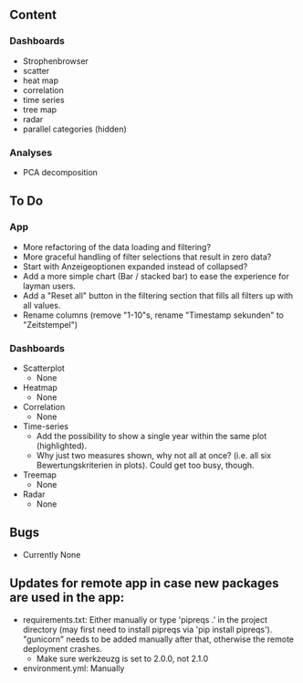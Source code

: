 ## Content
### Dashboards
* Strophenbrowser
* scatter
* heat map
* correlation
* time series
* tree map
* radar
* parallel categories (hidden)

### Analyses
* PCA decomposition

## To Do
### App
* More refactoring of the data loading and filtering?
* More graceful handling of filter selections that result in zero data?
* Start with Anzeigeoptionen expanded instead of collapsed?
* Add a more simple chart (Bar / stacked bar) to ease the experience for layman users.
* Add a "Reset all" button in the filtering section that fills all filters up with all values.
* Rename columns (remove "1-10"s, rename "Timestamp sekunden" to "Zeitstempel")
### Dashboards
* Scatterplot
  * None
* Heatmap
  * None
* Correlation
  * None
* Time-series
  * Add the possibility to show a single year within the same plot (highlighted).
  * Why just two measures shown, why not all at once? (i.e. all six Bewertungskriterien in plots). Could get too busy, though.
* Treemap
  * None
* Radar
  * None

## Bugs
* Currently None
## Updates for remote app in case new packages are used in the app:
* requirements.txt: Either manually or type 'pipreqs .' in the project directory (may first need to install pipreqs via 'pip install pipreqs'). "gunicorn" needs to be added manually after that, otherwise the remote deployment crashes.
  * Make sure werkzeuzg is set to 2.0.0, not 2.1.0
* environment.yml: Manually
